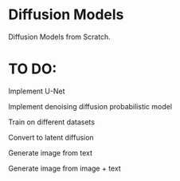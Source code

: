 # Diffusion Models
Diffusion Models from Scratch.

# TO DO:
Implement U-Net

Implement denoising diffusion probabilistic model

Train on different datasets

Convert to latent diffusion

Generate image from text

Generate image from image + text
